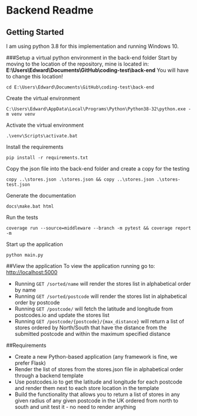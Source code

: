 # Backend Readme
## Getting Started
I am using python 3.8 for this implementation and running Windows 10.

###Setup a virtual python environment in the back-end folder
Start by moving to the location of the repository, mine is located in: **E:\Users\Edward\Documents\GitHub\coding-test\back-end** You will have to change this location!
```
cd E:\Users\Edward\Documents\GitHub\coding-test\back-end
```
Create the virtual environment
```
C:\Users\Edward\AppData\Local\Programs\Python\Python38-32\python.exe -m venv venv
```
Activate the virtual environment
```
.\venv\Scripts\activate.bat
```
Install the requirements
```
pip install -r requirements.txt
```
Copy the json file into the back-end folder and create a copy for the testing
```
copy ..\stores.json .\stores.json && copy ..\stores.json .\stores-test.json
```
Generate the documentation
```
docs\make.bat html
```
Run the tests
```
coverage run --source=middleware --branch -m pytest && coverage report -m
```
Start up the application
```
python main.py
```
##View the application
To view the application running go to: [http://localhost:5000](http://localhost:5000)
- Running `GET /sorted/name` will render the stores list in alphabetical order by name
- Running `GET /sorted/postcode` will render the stores list in alphabetical order by postcode
- Running `GET /postcode/` will fetch the latitude and longitude from postcodes.io and update the stores list
- Running `GET /postcode/{postcode}/{max_distance}` will return a list of stores ordered by North/South that have the distance from the submitted postcode and within the maximum specified distance


##Requirements
- Create a new Python-based application (any framework is fine, we prefer Flask)
- Render the list of stores from the stores.json file in alphabetical order through a backend template
- Use postcodes.io to get the latitude and longitude for each postcode and render them next to each store location in the template
- Build the functionality that allows you to return a list of stores in any given radius of any given postcode in the UK ordered from north to south and unit test it - no need to render anything